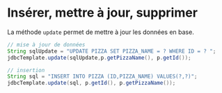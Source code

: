 # Insérer, mettre à jour, supprimer

La méthode `update` permet de mettre à jour les données en base.

```java
// mise à jour de données
String sqlUpdate = "UPDATE PIZZA SET PIZZA_NAME = ? WHERE ID = ? ";
jdbcTemplate.update(sqlUpdate,p.getPizzaName(), p.getId());

// insertion
String sql = "INSERT INTO PIZZA (ID,PIZZA_NAME) VALUES(?,?)";
jdbcTemplate.update(sql, p.getId(), p.getPizzaName());
```